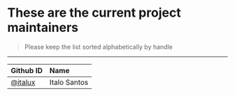 # These are the current project maintainers
> Please keep the list sorted alphabetically by handle

---
| Github ID                             | Name           |
|:--------------------------------------|:---------------|
| [@italux](https://github.com/italux)  | Italo Santos   |
